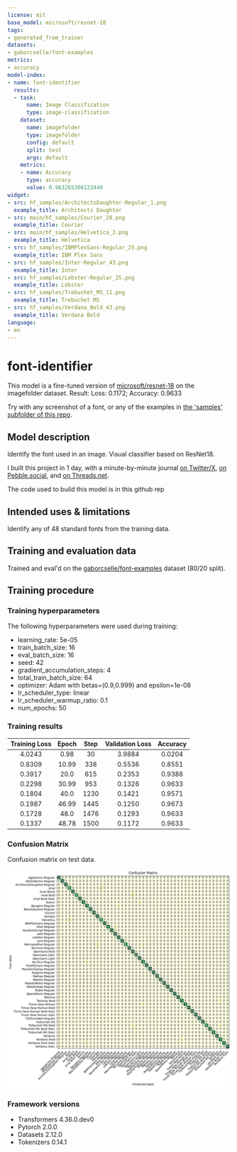 ```yaml
---
license: mit
base_model: microsoft/resnet-18
tags:
- generated_from_trainer
datasets:
- gaborcselle/font-examples
metrics:
- accuracy
model-index:
- name: font-identifier
  results:
  - task:
      name: Image Classification
      type: image-classification
    dataset:
      name: imagefolder
      type: imagefolder
      config: default
      split: test
      args: default
    metrics:
    - name: Accuracy
      type: accuracy
      value: 0.963265306122449
widget:
- src: hf_samples/ArchitectsDaughter-Regular_1.png
  example_title: Architects Daughter
- src: main/hf_samples/Courier_28.png
  example_title: Courier
- src: main/hf_samples/Helvetica_3.png
  example_title: Helvetica
- src: hf_samples/IBMPlexSans-Regular_25.png
  example_title: IBM Plex Sans
- src: hf_samples/Inter-Regular_43.png
  example_title: Inter
- src: hf_samples/Lobster-Regular_25.png
  example_title: Lobster
- src: hf_samples/Trebuchet_MS_11.png
  example_title: Trebuchet MS
- src: hf_samples/Verdana_Bold_43.png
  example_title: Verdana Bold
language:
- en
---
```



# font-identifier

This model is a fine-tuned version of [microsoft/resnet-18](https://huggingface.co/microsoft/resnet-18) on the imagefolder dataset.
Result: Loss: 0.1172; Accuracy: 0.9633

Try with any screenshot of a font, or any of the examples in [the 'samples' subfolder of this repo](https://huggingface.co/gaborcselle/font-identifier/tree/main/hf_samples).

## Model description

Identify the font used in an image. Visual classifier based on ResNet18.

I built this project in 1 day, with a minute-by-minute journal [on Twitter/X](https://twitter.com/gabor/status/1722300841691103467), [on Pebble.social](https://pebble.social/@gabor/111376050835874755), and [on Threads.net](https://www.threads.net/@gaborcselle/post/CzZJpJCpxTz).

The code used to build this model is in this github rep

## Intended uses & limitations

Identify any of 48 standard fonts from the training data.

## Training and evaluation data

Trained and eval'd on the [gaborcselle/font-examples](https://huggingface.co/datasets/gaborcselle/font-examples) dataset (80/20 split).

## Training procedure

### Training hyperparameters

The following hyperparameters were used during training:
- learning_rate: 5e-05
- train_batch_size: 16
- eval_batch_size: 16
- seed: 42
- gradient_accumulation_steps: 4
- total_train_batch_size: 64
- optimizer: Adam with betas=(0.9,0.999) and epsilon=1e-08
- lr_scheduler_type: linear
- lr_scheduler_warmup_ratio: 0.1
- num_epochs: 50

### Training results

| Training Loss | Epoch | Step | Validation Loss | Accuracy |
|:-------------:|:-----:|:----:|:---------------:|:--------:|
| 4.0243        | 0.98  | 30   | 3.9884          | 0.0204   |
| 0.8309        | 10.99 | 338  | 0.5536          | 0.8551   |
| 0.3917        | 20.0  | 615  | 0.2353          | 0.9388   |
| 0.2298        | 30.99 | 953  | 0.1326          | 0.9633   |
| 0.1804        | 40.0  | 1230 | 0.1421          | 0.9571   |
| 0.1987        | 46.99 | 1445 | 0.1250          | 0.9673   |
| 0.1728        | 48.0  | 1476 | 0.1293          | 0.9633   |
| 0.1337        | 48.78 | 1500 | 0.1172          | 0.9633   |

### Confusion Matrix

Confusion matrix on test data.

![image](font-identifier_confusion-matrix.png)


### Framework versions

- Transformers 4.36.0.dev0
- Pytorch 2.0.0
- Datasets 2.12.0
- Tokenizers 0.14.1
